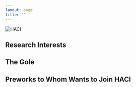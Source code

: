 ```yaml
---
layout: page
title: ""
---
```


![HACI](https://user-images.githubusercontent.com/87885251/236409079-0714efde-66f6-4836-8f5d-67999835c5d9.png)


## Research Interests



## The Gole



## Preworks to Whom Wants to Join HACI

